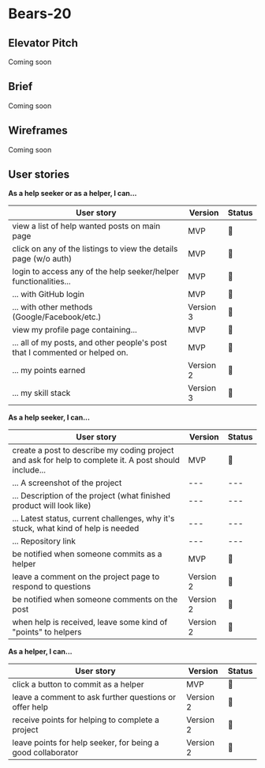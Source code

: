 # Bears-20

## Elevator Pitch
Coming soon

## Brief
Coming soon

## Wireframes
Coming soon

## User stories 

**As a help seeker or as a helper, I can...**

| User story | Version | Status |
| --- | --- | --- |
| view a list of help wanted posts on main page | MVP | :red_circle: |
| click on any of the listings to view the details page (w/o auth) | MVP | :red_circle: |
| login to access any of the help seeker/helper functionalities... | MVP | :red_circle: |
| ... with GitHub login | MVP | :red_circle: |
| ... with other methods (Google/Facebook/etc.) | Version 3 | :red_circle: |
| view my profile page containing... | MVP | :red_circle: |
| ... all of my posts, and other people's post that I commented or helped on. | MVP | :red_circle: |
| ... my points earned | Version 2 | :red_circle: |
| ... my skill stack | Version 3 | :red_circle: | 

**As a help seeker,  I can...**

| User story | Version | Status |
| --- | --- | --- |
| create a post to describe my coding project and ask for help to complete it. A post should include... | MVP | :red_circle: |
| ... A screenshot of the project | --- | --- |
| ... Description of the project (what finished product will look like) | --- | --- |
| ... Latest status, current challenges, why it's stuck, what kind of help is needed | --- | --- |
| ... Repository link | --- | ---|
| be notified when someone commits as a helper | MVP | :red_circle: |
| leave a comment on the project page to respond to questions | Version 2 | :red_circle: |
| be notified when someone comments on the post | Version 2 | :red_circle: |
| when help is received, leave some kind of "points" to helpers | Version 2 | :red_circle: |

**As a helper, I can...**

| User story | Version | Status |
| --- | --- | --- |
| click a button to commit as a helper | MVP | :red_circle: |
| leave a comment to ask further questions or offer help | Version 2 | :red_circle: |
| receive points for helping to complete a project | Version 2 | :red_circle: |
| leave points for help seeker, for being a good collaborator | Version 2 | :red_circle: |

